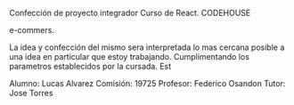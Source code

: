 Confección de proyecto integrador Curso de React. CODEHOUSE

e-commers.

La idea y confección del mismo sera interpretada lo mas cercana posible a una idea en particular que estoy trabajando. Cumplimentando los parametros establecidos por la cursada. Est


Alumno: Lucas Alvarez
Comisión: 19725
Profesor: Federico Osandon
Tutor: Jose Torres